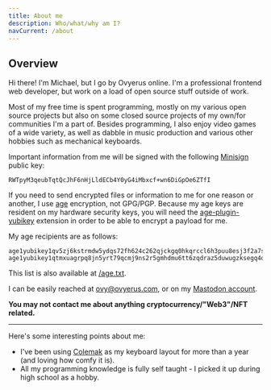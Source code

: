 ```yaml
---
title: About me
description: Who/what/why am I?
navCurrent: /about
---
```


## Overview

Hi there! I'm Michael, but I go by Ovyerus online. I'm a professional frontend
web developer, but work on a load of open source stuff outside of work.

Most of my free time is spent programming, mostly on my various open source
projects but also on some closed source projects of my own/for communities I'm a
part of. Besides programming, I also enjoy video games of a wide variety, as
well as dabble in music production and various other hobbies such as mechanical
keyboards. <!-- and 3d printing (soon I hope!) -->

Important information from me will be signed with the following
[Minisign](https://jedisct1.github.io/minisign/) public key:

```
RWTpyM3qeubTqtQcJhF6nHjLldECb4Y0yG4iMbxcf+wn6DiGpOe6ZTfI
```

If you need to send encrypted files or information to me for one reason or
another, I use [age](https://github.com/FiloSottile/age) encryption, not
GPG/PGP. Because my age keys are resident on my hardware security keys, you will
need the [age-plugin-yubikey](https://github.com/str4d/age-plugin-yubikey)
extension in order to be able to encrypt a payload for me.

My age recipients are as follows:

```
age1yubikey1qv5zj6kstrmdw5ydqs72fh624c262qjckgq0hkqrccl6h3puu8esj3f2a7s
age1yubikey1qtmxuagrpq8jn5yrt79qcmj9ns2r5gmhdmu6tt6zqdraz5duwugzksegq4q
```

This list is also available at [/age.txt](/age.txt).

I can be easily reached at [ovy@ovyerus.com](mailto:ovy@ovyerus.com), or on my
[Mastodon account](https://aus.social/@ovyerus).

**You may not contact me about anything cryptocurrency/"Web3"/NFT related.**

---

Here's some interesting points about me:

- I've been using [Colemak](https://colemak.com/) as my keyboard layout for more
  than a year (and loving how comfy it is).
- All my programming knowledge is fully self taught - I picked it up during high
  school as a hobby.
